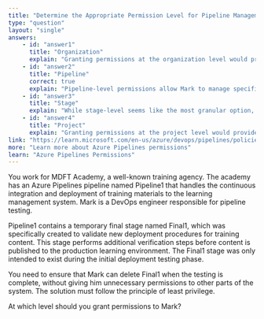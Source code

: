 ```yaml
---
title: "Determine the Appropriate Permission Level for Pipeline Management"
type: "question"
layout: "single"
answers:
    - id: "answer1"
      title: "Organization"
      explain: "Granting permissions at the organization level would provide Mark with excessive permissions across all projects and pipelines, which violates the principle of least privilege."
    - id: "answer2"
      title: "Pipeline"
      correct: true
      explain: "Pipeline-level permissions allow Mark to manage specific aspects of Pipeline1, including deleting stages, without granting access to other pipelines. This aligns with the principle of least privilege while providing sufficient access to complete the required task."
    - id: "answer3"
      title: "Stage"
      explain: "While stage-level seems like the most granular option, Azure DevOps doesn't provide a built-in mechanism to grant permissions to delete a specific stage."
    - id: "answer4"
      title: "Project"
      explain: "Granting permissions at the project level would provide Mark with excessive permissions across all pipelines in the project, which violates the principle of least privilege."
link: "https://learn.microsoft.com/en-us/azure/devops/pipelines/policies/permissions"
more: "Learn more about Azure Pipelines permissions"
learn: "Azure Pipelines Permissions"
---
```

You work for MDFT Academy, a well-known training agency. The academy has an Azure Pipelines pipeline named Pipeline1 that handles the continuous integration and deployment of training materials to the learning management system. Mark is a DevOps engineer responsible for pipeline testing.

Pipeline1 contains a temporary final stage named Final1, which was specifically created to validate new deployment procedures for training content. This stage performs additional verification steps before content is published to the production learning environment. The Final1 stage was only intended to exist during the initial deployment testing phase.

You need to ensure that Mark can delete Final1 when the testing is complete, without giving him unnecessary permissions to other parts of the system. The solution must follow the principle of least privilege.

At which level should you grant permissions to Mark?
